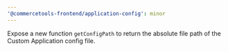 ```yaml
---
'@commercetools-frontend/application-config': minor
---
```


Expose a new function `getConfigPath` to return the absolute file path of the Custom Application config file.
